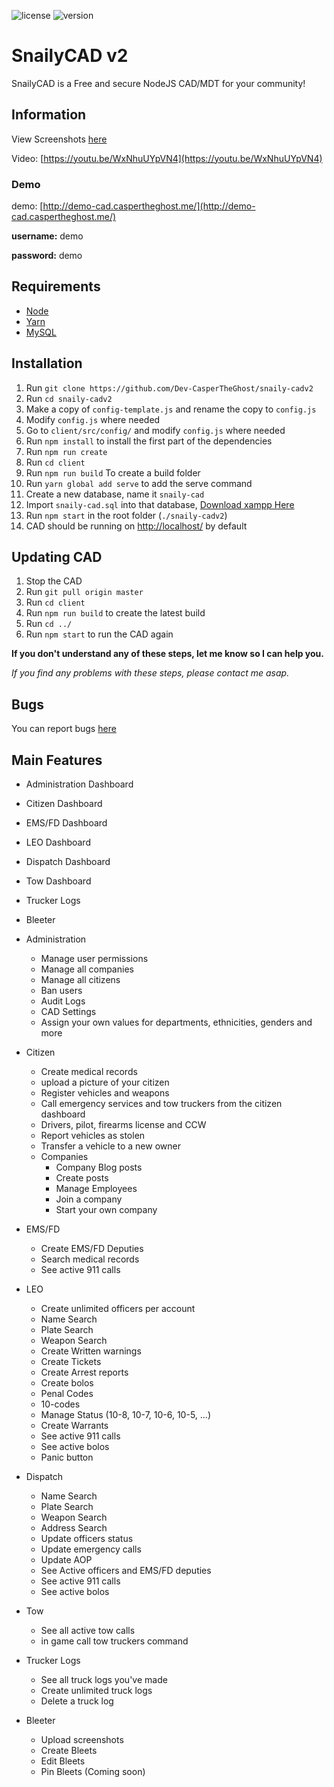 ![license](https://img.shields.io/badge/license-MIT-green)  ![version](https://img.shields.io/badge/version-1.5.0-orange)

# SnailyCAD v2

SnailyCAD is a Free and secure NodeJS CAD/MDT for your community!

## Information

View Screenshots [here](https://github.com/Dev-CasperTheGhost/snaily-cadv2/blob/master/media/SCREENSHOTS.md)

Video: [https://youtu.be/WxNhuUYpVN4](https://youtu.be/WxNhuUYpVN4)

### Demo

demo: [http://demo-cad.caspertheghost.me/](http://demo-cad.caspertheghost.me/)

**username:** demo

**password:** demo

## Requirements

- [Node](https://nodejs.org/en/download/)
- [Yarn](https://yarnpkg.com/getting-started/install)
- [MySQL](https://www.apachefriends.org/download.html)

## Installation

1. Run `git clone https://github.com/Dev-CasperTheGhost/snaily-cadv2`
2. Run `cd snaily-cadv2`
3. Make a copy of `config-template.js` and rename the copy to `config.js`
4. Modify `config.js` where needed
5. Go to `client/src/config/` and modify `config.js` where needed
6. Run `npm install` to install the first part of the dependencies
7. Run `npm run create`
8. Run `cd client`
9. Run `npm run build` To create a build folder
10. Run `yarn global add serve` to add the serve command
11. Create a new database, name it `snaily-cad`
12. Import `snaily-cad.sql` into that database, [Download xampp Here](https://www.apachefriends.org)
13. Run `npm start` in the root folder (`./snaily-cadv2`)
14. CAD should be running on [http://localhost/](http://localhost/) by default

## Updating CAD

1. Stop the CAD
2. Run `git pull origin master`
3. Run `cd client`
4. Run `npm run build` to create the latest build
5. Run `cd ../`
6. Run `npm start` to run the CAD again

**If you don't understand any of these steps, let me know so I can help you.**

_If you find any problems with these steps, please contact me asap._

## Bugs

You can report bugs [here](https://github.com/Dev-CasperTheGhost/snaily-cadv2/issues/new?assignees=&labels=&template=bug_report.md&title=)

## Main Features

- Administration Dashboard
- Citizen Dashboard
- EMS/FD Dashboard
- LEO Dashboard
- Dispatch Dashboard
- Tow Dashboard
- Trucker Logs
- Bleeter

- Administration

  - Manage user permissions
  - Manage all companies
  - Manage all citizens
  - Ban users
  - Audit Logs
  - CAD Settings
  - Assign your own values for departments, ethnicities, genders and more

- Citizen

  - Create medical records
  - upload a picture of your citizen
  - Register vehicles and weapons
  - Call emergency services and tow truckers from the citizen dashboard
  - Drivers, pilot, firearms license and CCW
  - Report vehicles as stolen
  - Transfer a vehicle to a new owner
  - Companies
    - Company Blog posts
    - Create posts
    - Manage Employees
    - Join a company
    - Start your own company

- EMS/FD

  - Create EMS/FD Deputies
  - Search medical records
  - See active 911 calls

- LEO

  - Create unlimited officers per account
  - Name Search
  - Plate Search
  - Weapon Search
  - Create Written warnings
  - Create Tickets
  - Create Arrest reports
  - Create bolos
  - Penal Codes
  - 10-codes
  - Manage Status (10-8, 10-7, 10-6, 10-5, ...)
  - Create Warrants
  - See active 911 calls
  - See active bolos
  - Panic button

- Dispatch

  - Name Search
  - Plate Search
  - Weapon Search
  - Address Search
  - Update officers status
  - Update emergency calls
  - Update AOP
  - See Active officers and EMS/FD deputies
  - See active 911 calls
  - See active bolos

- Tow

  - See all active tow calls
  - in game call tow truckers command

- Trucker Logs

  - See all truck logs you've made
  - Create unlimited truck logs
  - Delete a truck log

- Bleeter

  - Upload screenshots
  - Create Bleets
  - Edit Bleets
  - Pin Bleets (Coming soon)
